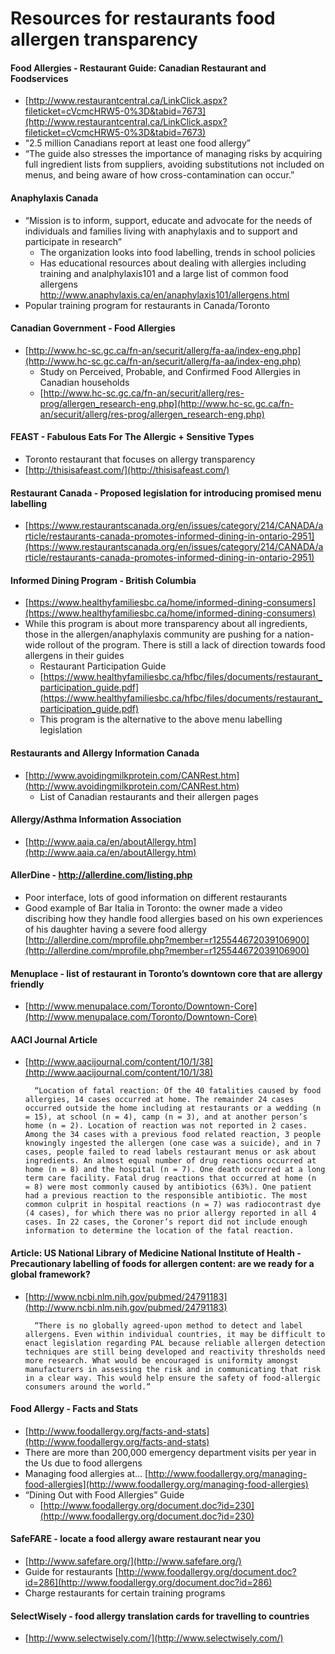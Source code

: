# Resources for restaurants food allergen transparency

#### Food Allergies - Restaurant Guide: Canadian Restaurant and Foodservices
* [http://www.restaurantcentral.ca/LinkClick.aspx?fileticket=cVcmcHRW5-0%3D&tabid=7673](http://www.restaurantcentral.ca/LinkClick.aspx?fileticket=cVcmcHRW5-0%3D&tabid=7673)
* “2.5 million Canadians report at least one food allergy”
* “The guide also stresses the importance of managing risks by acquiring full ingredient lists from suppliers, avoiding substitutions not included on menus, and being aware of how cross-contamination can occur.”

#### Anaphylaxis Canada
* “Mission is to inform, support, educate and advocate for the needs of individuals and families living with anaphylaxis and to support and participate in research”
	* The organization looks into food labelling, trends in school policies
	* Has educational resources about dealing with allergies including training and analphylaxis101 and a large list of common food allergens http://www.anaphylaxis.ca/en/anaphylaxis101/allergens.html
* Popular training program for restaurants in Canada/Toronto

#### Canadian Government - Food Allergies
* [http://www.hc-sc.gc.ca/fn-an/securit/allerg/fa-aa/index-eng.php](http://www.hc-sc.gc.ca/fn-an/securit/allerg/fa-aa/index-eng.php)
	* Study on Perceived, Probable, and Confirmed Food Allergies in Canadian households
	* [http://www.hc-sc.gc.ca/fn-an/securit/allerg/res-prog/allergen_research-eng.php](http://www.hc-sc.gc.ca/fn-an/securit/allerg/res-prog/allergen_research-eng.php)

#### FEAST - Fabulous Eats For The Allergic + Sensitive Types
* Toronto restaurant that focuses on allergy transparency
* [http://thisisafeast.com/](http://thisisafeast.com/)

#### Restaurant Canada - Proposed legislation for introducing promised menu labelling
* [https://www.restaurantscanada.org/en/issues/category/214/CANADA/article/restaurants-canada-promotes-informed-dining-in-ontario-2951](https://www.restaurantscanada.org/en/issues/category/214/CANADA/article/restaurants-canada-promotes-informed-dining-in-ontario-2951)

#### Informed Dining Program - British Columbia
* [https://www.healthyfamiliesbc.ca/home/informed-dining-consumers](https://www.healthyfamiliesbc.ca/home/informed-dining-consumers)
* While this program is about more transparency about all ingredients, those in the allergen/anaphylaxis community are pushing for a nation-wide rollout of the program. There is still a lack of direction towards food allergens in their guides 
	* Restaurant Participation Guide
	* [https://www.healthyfamiliesbc.ca/hfbc/files/documents/restaurant_participation_guide.pdf](https://www.healthyfamiliesbc.ca/hfbc/files/documents/restaurant_participation_guide.pdf)
	* This program is the alternative to the above menu labelling legislation

#### Restaurants and Allergy Information Canada
* [http://www.avoidingmilkprotein.com/CANRest.htm](http://www.avoidingmilkprotein.com/CANRest.htm)
	* List of Canadian restaurants and their allergen pages

#### Allergy/Asthma Information Association
* [http://www.aaia.ca/en/aboutAllergy.htm](http://www.aaia.ca/en/aboutAllergy.htm)

#### AllerDine - http://allerdine.com/listing.php
* Poor interface, lots of good information on different restaurants
* Good example of Bar Italia in Toronto: the owner made a video discribing how they handle food allergies based on his own experiences of his daughter having a severe food allergy [http://allerdine.com/mprofile.php?member=r125544672039106900](http://allerdine.com/mprofile.php?member=r125544672039106900)

#### Menuplace - list of restaurant in Toronto’s downtown core that are allergy friendly
* [http://www.menupalace.com/Toronto/Downtown-Core](http://www.menupalace.com/Toronto/Downtown-Core)

#### AACI Journal Article
* [http://www.aacijournal.com/content/10/1/38](http://www.aacijournal.com/content/10/1/38)
		
		“Location of fatal reaction: Of the 40 fatalities caused by food allergies, 14 cases occurred at home. The remainder 24 cases occurred outside the home including at restaurants or a wedding (n = 15), at school (n = 4), camp (n = 3), and at another person’s home (n = 2). Location of reaction was not reported in 2 cases. Among the 34 cases with a previous food related reaction, 3 people knowingly ingested the allergen (one case was a suicide), and in 7 cases, people failed to read labels restaurant menus or ask about ingredients. An almost equal number of drug reactions occurred at home (n = 8) and the hospital (n = 7). One death occurred at a long term care facility. Fatal drug reactions that occurred at home (n = 8) were most commonly caused by antibiotics (63%). One patient had a previous reaction to the responsible antibiotic. The most common culprit in hospital reactions (n = 7) was radiocontrast dye (4 cases), for which there was no prior allergy reported in all 4 cases. In 22 cases, the Coroner’s report did not include enough information to determine the location of the fatal reaction.

#### Article: US National Library of Medicine National Institute of Health - Precautionary labelling of foods for allergen content: are we ready for a global framework?
* [http://www.ncbi.nlm.nih.gov/pubmed/24791183](http://www.ncbi.nlm.nih.gov/pubmed/24791183)
		
		“There is no globally agreed-upon method to detect and label allergens. Even within individual countries, it may be difficult to enact legislation regarding PAL because reliable allergen detection techniques are still being developed and reactivity thresholds need more research. What would be encouraged is uniformity amongst manufacturers in assessing the risk and in communicating that risk in a clear way. This would help ensure the safety of food-allergic consumers around the world.”

#### Food Allergy - Facts and Stats
* [http://www.foodallergy.org/facts-and-stats](http://www.foodallergy.org/facts-and-stats)
* There are more than 200,000 emergency department visits per year in the Us due to food allergens
* Managing food allergies at… [http://www.foodallergy.org/managing-food-allergies](http://www.foodallergy.org/managing-food-allergies)
* “Dining Out with Food Allergies” Guide 
	* [http://www.foodallergy.org/document.doc?id=230](http://www.foodallergy.org/document.doc?id=230)

#### SafeFARE - locate a food allergy aware restaurant near you 
* [http://www.safefare.org/](http://www.safefare.org/)
* Guide for restaurants [http://www.foodallergy.org/document.doc?id=286](http://www.foodallergy.org/document.doc?id=286)
* Charge restaurants for certain training programs

#### SelectWisely - food allergy translation cards for travelling to countries
* [http://www.selectwisely.com/](http://www.selectwisely.com/)
